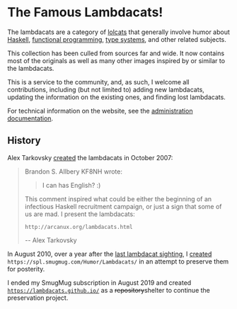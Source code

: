 # The Famous Lambdacats!

The lambdacats are a category of [lolcats] that generally involve humor about
[Haskell], [functional programming], [type systems], and other related subjects.

[lolcats]: https://en.wikipedia.org/wiki/Lolcat
[Haskell]: https://en.wikipedia.org/wiki/Haskell_(programming_language)
[functional programming]: https://en.wikipedia.org/wiki/Functional_programming
[type systems]: https://en.wikipedia.org/wiki/Type_system

This collection has been culled from sources far and wide. It now contains most
of the originals as well as many other images inspired by or similar to the
lambdacats.

This is a service to the community, and, as such, I welcome all contributions,
including (but not limited to) adding new lambdacats, updating the information
on the existing ones, and finding lost lambdacats.

For technical information on the website, see the [administration
documentation].

[administration documentation]: ./admin.md

## History

Alex Tarkovsky [created][created1] the lambdacats in October 2007:

[created1]: https://mail.haskell.org/pipermail/haskell-cafe/2007-October/032654.html

> Brandon S. Allbery KF8NH wrote:
> > I can has English?  :)
>
> This comment inspired what could be either the beginning of an infectious
> Haskell recruitment campaign, or just a sign that some of us are mad. I present
> the lambdacats:
>
> `http://arcanux.org/lambdacats.html`
>
> --
> Alex Tarkovsky

In August 2010, over a year after the [last lambdacat sighting], I
[created][created2] `https://spl.smugmug.com/Humor/Lambdacats/` in an attempt to
preserve them for posterity.

[last lambdacat sighting]: https://web.archive.org/web/20090406025530/http://arcanux.org/lambdacats.html
[created2]: https://mail.haskell.org/pipermail/haskell-cafe/2010-August/081606.html

I ended my SmugMug subscription in August 2019 and created
[`https://lambdacats.github.io/`] as a ~~repository~~shelter to continue the
preservation project.

[`https://lambdacats.github.io/`]: https://lambdacats.github.io/
